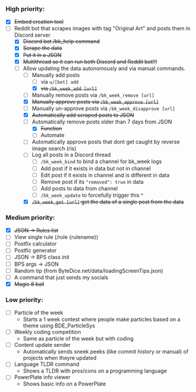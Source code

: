 ### High priority:
- [x] ~~Embed creation tool~~
- [ ] Reddit bot that scrapes images with tag "Original Art" and posts them in Discord server
  - [x] ~~Discord bot /bk_help command~~
  - [x] ~~Scrape the data~~
  - [x] ~~Put it in a JSON~~
  - [x] ~~Multithread so it can run both Discord and Reddit bot!!!~~
  - [ ] Allow updating the data autonomously and via manual commands.
    - [ ] Manually add posts 
      - [ ] via `u/[bot] add`
      - [x] ~~via `/bk_week_add [url]`~~
    - [ ] Manually remove posts via `/bk_week_remove [url]`
    - [x] ~~Manually approve posts via `/bk_week_approve [url]`~~
    - [ ] Manually un-approve posts via `/bk_week_disapprove [url]`
    - [x] ~~Automatically add scraped posts to JSON~~
    - [ ] Automatically remove posts older than 7 days from JSON
      - [x] ~~Function~~
      - [ ] Automate
    - [ ] Automatically approve posts that dont get caught by reverse image search (ris)
    - [ ] Log all posts in a Discord thread
      - [ ] `/bk_week_bind` to bind a channel for bk_week logs
      - [ ] Add post if it exists in data but not in channel
      - [ ] Edit post if it exists in channel and is different in data
      - [ ] Remove post if its `"removed": true` in data
      - [ ] Add posts to data from channel
      - [ ] `/bk_week_update` to forcefully trigger this ^
    - [x] ~~`/bk_week_get [url]` get the data of a single post from the data~~

### Medium priority:
- [x] ~~JSON -> Rules list~~
- [ ] View single rule (/rule {rulename})
- [ ] Postfix calculator
- [ ] Postfic generator
- [ ] JSON -> BPS class init
- [ ] BPS args -> JSON
- [ ] Random tip (from ByteDice.net/data/loadingScreenTips.json)
- [ ] A command that just sends my socials
- [x] ~~Magic 8 ball~~

### Low priority:
- [ ] Particle of the week
  * Starts a 1 week contest where people make particles based on a theme using BDE_ParticleSys
- [ ] Weekly coding competition
  * Same as particle of the week but with coding
- [ ] Content update sender
  * Automatically sends sneek peeks (like commit history or manual) of projects when theyre updated
- [ ] Language TLDR command
  * Shows a TLDR with pros/cons on a programming language
- [ ] PowerPlate info viewer
  * Shows basic info on a PowerPlate
